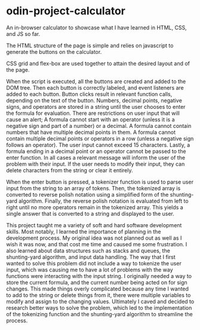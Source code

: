 # odin-project-calculator
An in-browser calculator to showcase what I have learned in HTML, CSS, and JS so far.

The HTML structure of the page is simple and relies on javascript to generate the buttons on the calculator.

CSS grid and flex-box are used together to attain the desired layout and of the page. 

When the script is executed, all the buttons are created and added to the DOM tree. Then each button is correctly labeled, and event listeners are added to each button. Button clicks result in relevant function calls, depending on the text of the button. Numbers, decimal points, negative signs, and operators are stored in a string until the user chooses to enter the formula for evaluation. There are restrictions on user input that will cause an alert; A formula cannot start with an operator (unless it is a negative sign and part of a number) or a decimal. A formula cannot contain numbers that have multiple decimal points in them. A formula cannot contain multiple decimal points or operators in a row (unless a negative sign follows an operator). The user input cannot exceed 15 characters. Lastly, a formula ending in a decimal point or an operator cannot be passed to the enter function. In all cases a relevant message will inform the user of the problem with their input. If the user needs to modify their input, they can delete characters from the string or clear it entirely.

When the enter button is pressed, a tokenizer function is used to parse user input from the string to an array of tokens. Then, the tokenized array is converted to reverse polish notation using a simplified form of the shunting-yard algorithm. Finally, the reverse polish notation is evaluated from left to right until no more operators remain in the tokenized array. This yields a single answer that is converted to a string and displayed to the user.

This project taught me a variety of soft and hard software development skills. Most notably, I learned the importance of planning in the development process. My original idea was not planned out as well as I wish it was now, and that cost me time and caused me some frustration. I also learned about data structures such as stacks and queues, the shunting-yard algorithm, and input data handling. The way that I first wanted to solve this problem did not include a way to tokenize the user input, which was causing me to have a lot of problems with the way functions were interacting with the input string. I originally needed a way to store the current formula, and the current number being acted on for sign changes. This made things overly complicated because any time I wanted to add to the string or delete things from it, there were multiple variables to modify and assign to the changing values. Ultimately I caved and decided to research better ways to solve the problem, which led to the implementation of the tokenizing function and the shunting-yard algorithm to streamline the process.  
